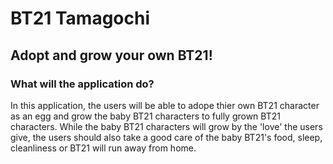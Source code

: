 # BT21 Tamagochi
## Adopt and grow your own BT21!
### What will the application do?
In this application, the users will be able to adope thier own BT21 character as an egg and grow the baby BT21 characters to fully grown BT21 characters. While the baby BT21 characters will grow by the 'love' the users give, the users should also take a good care of the baby BT21's food, sleep, cleanliness or BT21 will run away from home.
